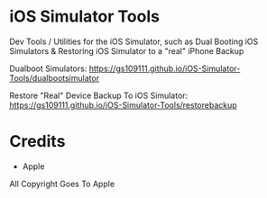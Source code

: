 # iOS Simulator Tools
Dev Tools / Utilities for the iOS Simulator, such as Dual Booting iOS Simulators & Restoring iOS Simulator to a "real" iPhone Backup


Dualboot Simulators: <a href="https://gs109111.github.io/iOS-Simulator-Tools/dualbootsimulator">https://gs109111.github.io/iOS-Simulator-Tools/dualbootsimulator</a>

Restore "Real" Device Backup To iOS Simulator: <a href="https://gs109111.github.io/iOS-Simulator-Tools/dualbootsimulator">https://gs109111.github.io/iOS-Simulator-Tools/restorebackup</a>

# Credits
- Apple



All Copyright Goes To Apple
